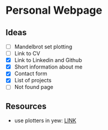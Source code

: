 # Personal Webpage


## Ideas

- [ ] Mandelbrot set plotting
- [ ] Link to CV
- [X] Link to Linkedin and Github
- [X] Short information about me
- [X] Contact form
- [X] List of projects
- [ ] Not found page

## Resources

- use plotters in yew: [LINK](https://steven-anker.nl/blog/?p=454)